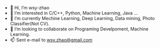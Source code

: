 - 👋 Hi, I’m wsy-zhao
- 👀 I’m interested in C/C++, Python, Machine Learning, Java ...
- 🌱 I’m currently Mechine Learning, Deep Learning, Data mining, Photo Classifier(Not CV).
- 💞️ I’m looking to collaborate on Programing Develpoment, Machine Learning.
- 📫 Sent e-mail to wsy.zhao@gmail.com

<!---
wsy-zhao/wsy-zhao is a ✨ special ✨ repository because its `README.md` (this file) appears on your GitHub profile.
You can click the Preview link to take a look at your changes.
--->
